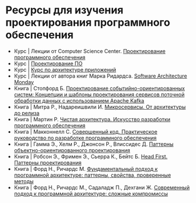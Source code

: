 # Ресурсы для изучения проектирования программного обеспечения

- Курс | Лекции от Computer Science Center. [Проектирование программного обеспечения](https://www.youtube.com/playlist?list=PLlb7e2G7aSpQwYFLXBG22XnKYXFzQ7-1K)
- Курс | [Проектирование ПО](https://www.youtube.com/playlist?list=PLoi3EglG5oUpvdNLUG7eQVUczgQkpi9Pf)
- Курс | [Курс по архитектуре приложений](https://www.youtube.com/playlist?list=PLkAK0ZVQdawm3Ty5V7INF6it8qKfB_q8R)
- Курс | Лекции от автора книг Марка Ридардса. [Software Architecture Monday](https://www.youtube.com/playlist?list=PLdsOZAx8I5umhnn5LLTNJbFgwA3xbycar)
- Книга | Стопфорд Б. [Проектирование событийно-ориентированных систем: Концепции и шаблоны проектирования сервисов поточной обработки данных с использованием Apache Kafka](https://shop.itsumma.ru/product/designing-event-driven-systems-digital)
- Книга | Митра Р., Надареишвили И. [Микросервисы. От архитектуры до релиза](https://www.piter.com/collection/all/product/mikroservisy-ot-arhitektury-do-reliza)
- Книга | Мартин Р. [Чистая архитектура. Искусство разработки программного обеспечения](https://www.piter.com/collection/all/product/chistaya-arhitektura-iskusstvo-razrabotki-programmnogo-obespecheniya)
- Книга | Макконнелл C. [Совершенный код. Практическое руководство по разработке программного обеспечения](https://bhv.ru/product/sovershennyj-kod/)
- Книга | Гамма Э., Хелм Р., Джонсон Р., Влиссидес Д. [Паттерны объектно-ориентированного проектирования](https://www.piter.com/collection/all/product/patterny-obektno-orientirovannogo-proektirovaniya)
- Книга | Робсон Э., Фримен Э., Сьерра К., Бейтс Б. [Head First. Паттерны проектирования](https://www.piter.com/collection/all/product/head-first-patterny-proektirovaniya-2-e-izdanie)
- Книга | Форд Н., Ричардс М. [Фундаментальный подход к программной архитектуре: паттерны, свойства, проверенные методы](https://www.piter.com/collection/all/product/fundamentalnyy-podhod-k-programmnoy-arhitekture-patterny-svoystva-proverennye-metody)
- Книга | Форд Н., Ричардс М., Садаладж П., Дехгани Ж. [Современный подход к программной архитектуре: сложные компромиссы](https://www.piter.com/collection/A34952/product/sovremennyy-podhod-k-programmnoy-arhitekture-slozhnye-kompromissy)

